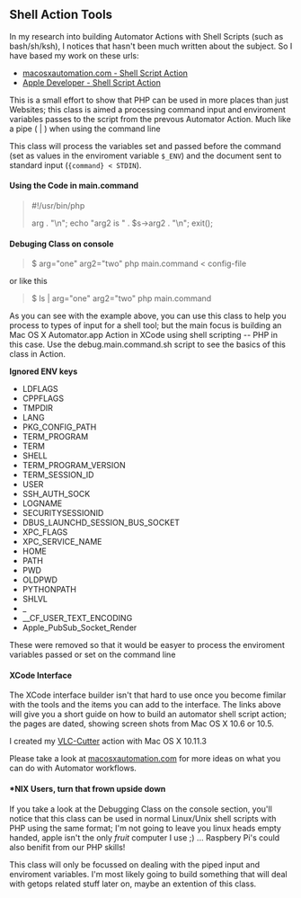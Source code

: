 ## Shell Action Tools

In my research into building Automator Actions with Shell Scripts (such as bash/sh/ksh), I notices that hasn't been much written about the subject.  So I have based my work on these urls:

 - [macosxautomation.com - Shell Script Action](https://macosxautomation.com/automator/shellacaction/index.html) 
 - [Apple Developer - Shell Script Action](https://developer.apple.com/library/mac/documentation/AppleApplications/Conceptual/AutomatorConcepts/Articles/ShellScriptActions.html)


This is a small effort to show that PHP can be used in more places than just Websites; this class is aimed a processing command input and enviroment variables passes to the script from the prevous Automator Action.  Much like a pipe ( | ) when using the command line

This class will process the variables set and passed before the command (set as values in the enviroment variable `$_ENV`) and the document sent to standard input (`{command} < STDIN`).  


#### Using the Code in main.command

> \#!/usr/bin/php
> 
> <?php
>
> require 'ShellActionTools.class.php';
> 
> $s=new ShellActionTools();
> 
> echo "arg is: " . $s->arg . "\n";
> echo "arg2 is " . $s->arg2 . "\n";
> 
> exit();

#### Debuging Class on console


> $ arg="one" arg2="two" php main.command < config-file


or like this

> $ ls | arg="one" arg2="two" php main.command


As you can see with the example above, you can use this class to help you process to types of input for a shell tool; but the main focus is building an Mac OS X Automator.app Action in XCode using shell scripting -- PHP in this case.  Use the debug.main.command.sh script to see the basics of this class in Action.
 
**Ignored ENV keys**

- LDFLAGS
- CPPFLAGS
- TMPDIR
- LANG
- PKG_CONFIG_PATH
- TERM_PROGRAM
- TERM
- SHELL
- TERM_PROGRAM_VERSION
- TERM_SESSION_ID
- USER
- SSH_AUTH_SOCK
- LOGNAME
- SECURITYSESSIONID
- DBUS_LAUNCHD_SESSION_BUS_SOCKET
- XPC_FLAGS
- XPC_SERVICE_NAME
- HOME
- PATH
- PWD
- OLDPWD
- PYTHONPATH
- SHLVL
- _
- __CF_USER_TEXT_ENCODING
- Apple_PubSub_Socket_Render

These were removed so that it would be easyer to process the enviroment variables passed or set on the command line

#### XCode Interface

The XCode interface builder isn't that hard to use once you become fimilar with the tools and the items you can add to the interface.  The links above will give you a short guide on how to build an automator shell script action; the pages are dated, showing screen shots from Mac OS X 10.6 or 10.5.  

I created my [VLC-Cutter](https://github.com/salamcast/VLC-cutter) action with Mac OS X 10.11.3

Please take a look at [macosxautomation.com](https://macosxautomation.com/) for more ideas on what you can do with Automator workflows.


#### \*NIX Users, turn that frown upside down

If you take a look at the Debugging Class on the console section, you'll notice that this class can be used in normal Linux/Unix shell scripts with PHP using the same format; I'm not going to leave you linux heads empty handed, apple isn't the only *fruit* computer I use ;) ... Raspbery Pi's could also benifit from our PHP skills!  

This class will only be focussed on dealing with the piped input and enviroment variables.  I'm most likely going to build something that will deal with getops related stuff later on, maybe an extention of this class.